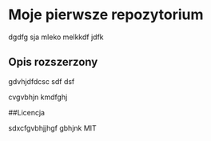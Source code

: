 # Moje pierwsze repozytorium

dgdfg
sja mleko melkkdf jdfk

## Opis rozszerzony

gdvhjdfdcsc
sdf
dsf

cvgvbhjn  kmdfghj

##Licencja

sdxcfgvbhjjhgf
gbhjnk
MIT